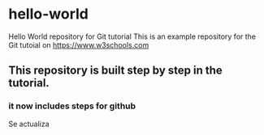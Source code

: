 # hello-world
Hello World repository for Git tutorial
This is an example repository for the Git tutoial on https://www.w3schools.com

## This repository is built step by step in the tutorial.
### it now includes steps for github

Se actualiza
